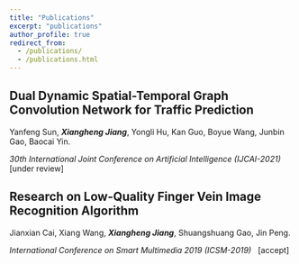 ```yaml
---
title: "Publications"
excerpt: "publications"
author_profile: true
redirect_from: 
  - /publications/
  - /publications.html
---
```


## **Dual Dynamic Spatial-Temporal Graph Convolution Network for Traffic Prediction**

Yanfeng Sun, _**Xiangheng Jiang**_, Yongli Hu, Kan Guo, Boyue Wang, Junbin Gao, Baocai Yin.

_30th International Joint Conference on Artificial Intelligence  (IJCAI-2021)_ &nbsp; \[under review]


## **Research on Low-Quality Finger Vein Image Recognition Algorithm**

Jianxian Cai, Xiang Wang, _**Xiangheng Jiang**_, Shuangshuang Gao, Jin Peng.

_International Conference on Smart Multimedia 2019  (ICSM-2019)_ &nbsp; \[accept]

